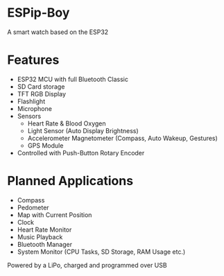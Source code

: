# ESPip-Boy
A smart watch based on the ESP32

# Features
* ESP32 MCU with full Bluetooth Classic
* SD Card storage
* TFT RGB Display
* Flashlight
* Microphone
* Sensors
  * Heart Rate & Blood Oxygen
  * Light Sensor (Auto Display Brightness)
  * Accelerometer Magnetometer (Compass, Auto Wakeup, Gestures)
  * GPS Module
* Controlled with Push-Button Rotary Encoder

# Planned Applications
* Compass
* Pedometer
* Map with Current Position
* Clock
* Heart Rate Monitor
* Music Playback
* Bluetooth Manager
* System Monitor (CPU Tasks, SD Storage, RAM Usage etc.)

Powered by a LiPo, charged and programmed over USB

